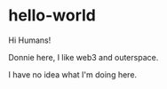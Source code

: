 # hello-world

Hi Humans!

Donnie here, I like web3 and outerspace.

I have no idea what I'm doing here.

